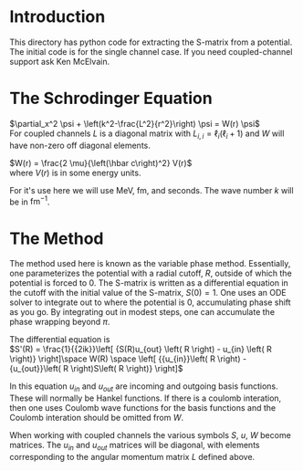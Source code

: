 # Introduction  

This directory has python code for extracting the S-matrix from a potential.
The initial code is for the single channel case.   If you need coupled-channel support ask Ken McElvain.

# The Schrodinger Equation  

$\partial_x^2 \psi + \left(k^2-\frac{L^2}{r^2}\right) \psi = W(r) \psi$   
For coupled channels $L$ is a diagonal matrix with $L_{i,i} = \ell_i(\ell_i + 1)$ and $W$ will have non-zero off diagonal elements.

$W(r) = \frac{2 \mu}{\left(\hbar c\right)^2} V(r)$   
where $V(r)$ is in some energy units.   

For it's use here we will use MeV, fm, and seconds.  The wave number $k$ will be in $\textrm{fm}^{-1}$.

# The Method   
The method used here is known as the variable phase method.    Essentially, one parameterizes the potential with a radial cutoff, $R$, outside of which the potential is forced to 0.   The S-matrix is written as a differential equation in the cutoff with the initial value of the S-matrix, $S(0) = 1$.   One uses an ODE solver to integrate out to where the potential is 0, accumulating phase shift as you go.    By integrating out in modest steps, one can accumulate the phase wrapping beyond $\pi$.    

The differential equation is  
$S'(R) = \frac{1}{{2ik}}\left[ {S(R)u_{out} \left( R \right) - u_{in} \left( R \right)} \right]\space W(R) \space \left[ {{u_{in}}\left( R \right) - {u_{out}}\left( R \right)S\left( R \right)} \right]$   

In this equation $u_{in}$ and $u_{out}$ are incoming and outgoing basis functions.   These will normally be Hankel functions.   If there is a coulomb interation, then one uses Coulomb wave functions for the basis functions and the Coulomb interation should be omitted from $W$.     

When working with coupled channels the various symbols $S$, $u$, $W$ become matrices.   The $u_{in}$ and $u_{out}$ matrices will be diagonal, with elements corresponding to the angular momentum matrix $L$ defined above.    


